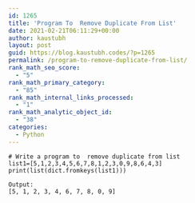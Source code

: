 ```yaml
---
id: 1265
title: 'Program To  Remove Duplicate From List'
date: 2021-02-21T06:11:29+00:00
author: kaustubh
layout: post
guid: https://blog.kaustubh.codes/?p=1265
permalink: /program-to-remove-duplicate-from-list/
rank_math_seo_score:
  - "5"
rank_math_primary_category:
  - "85"
rank_math_internal_links_processed:
  - "1"
rank_math_analytic_object_id:
  - "38"
categories:
  - Python
---
```

<pre class="wp-block-code"><code># Write a program to  remove duplicate from list
list1=&#91;5,1,2,3,4,5,6,7,8,1,2,3,0,9,8,6,4,3]
print(list(dict.fromkeys(list1)))</code></pre>

<pre class="wp-block-code"><code>Output:
&#91;5, 1, 2, 3, 4, 6, 7, 8, 0, 9]
</code></pre>